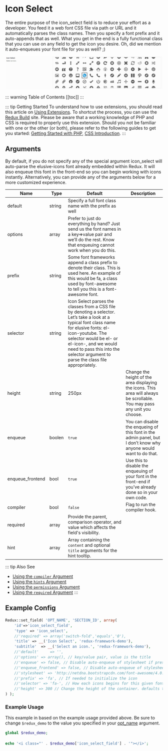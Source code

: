 # Icon Select <Badge text="field" type="warn"/>

The entire purpose of the icon_select field is to reduce your effort as a developer. You feed it a web font CSS file via 
path or URL and it automatically parses the class names. Then you specify a font prefix and it auto-appends that as well. 
What you get in the end is a fully functional class that you can use on any field to get the icon you desire. Oh, did we 
mention it auto-enqueues your font file for you as well?   ;)

<span style="display:block;text-align:center">![](./img/icon_select.png)</span>

::: warning Table of Contents
[[toc]]
:::

::: tip Getting Started
To understand how to use extensions, you should read this article on [Using Extensions](../guides/basics/using-extensions.md).
 To shortcut the process, you can use the [Redux Build](http://build.redux.io/) site. Please be aware that a working 
 knowledge of PHP and CSS is required to properly use this extension. Should you not be familiar with one or the other 
 (or both), please refer to the following guides to get you started: 
 [Getting Started with PHP](http://www.php.net/manual/en/tutorial.php), 
 [CSS Introduction](http://www.w3schools.com/css/css_intro.asp).
:::

## Arguments
By default, if you do not specify any of the special argument icon_select will auto-parse the elusive-icons font already 
embedded within Redux. It will also enqueue this font in the front-end so you can begin working with icons instantly. 
Alternatively, you can provide any of the arguments below for a more customized experience.

|Name|Type|Default|Description|
|--- |--- |--- |--- |
|default|string|Specify a full font class name with the prefix as well|
|options|array|Prefer to just do everything by hand? Just send us the font names in a key=>value pair and we’ll do the rest. Know that enqueuing cannot work when you do this.|
|prefix|string|Some font frameworks append a class prefix to denote their class. This is used here. An example of this would be fa, a class used by font-awesome to tell you this is a font-awesome font.|
|selector|string|Icon Select parses the classes from a CSS file by denoting a selector. Let’s take a look at a typical font class name for elusive fonts: el-icon-youtube. The selector would be el- or el-icon-, and we would need to pass this into the selector argument to parse the class file appropriately.|
|height|string|250px|Change the height of the area displaying the icons. This area will always be scrollable. You may pass any unit you choose.|
|enqueue|boolen|`true`|You can disable the enqueing of this font in the admin panel, but I don’t know why anyone would want to do that.|
|enqueue_frontend|bool|`true`|Use this to disable the enqueuing of your font in the front-end if you’ve already done so in your own code.|
|compiler|bool|`false`|Flag to run the compiler hook.|
|required|array|Provide the parent, comparison operator, and value which affects the field's visibility.|
|hint|array|Array containing the `content` and optional `title` arguments for the hint tooltip.|

::: tip Also See
- [Using the `compiler` Argument](../configuration/fields/compiler.md)
- [Using the `hints` Argument](../configuration/fields/hints.md)
- [Using the `permissions` Argument](../configuration/fields/permissions.md)
- [Using the `required` Argument](../configuration/fields/required.md)
:::

## Example Config

```php
Redux::set_field( 'OPT_NAME', 'SECTION_ID', array(
    'id'=>'icon_select_field',
    'type' => 'icon_select', 
    //'required' => array('switch-fold','equals','0'),	
    'title' => __('Icon Select', 'redux-framework-demo'),
    'subtitle'	=> __('Select an icon.', 'redux-framework-demo'),
    //'default' 	=> '',
    //'options' => array(), // key/value pair, value is the title
    //'enqueue' => false, // Disable auto-enqueue of stylesheet if present in the panel
    //'enqueue_frontend' => false, // Disable auto-enqueue of stylesheet on the front-end
    //'stylesheet' => 'http://netdna.bootstrapcdn.com/font-awesome/4.0.3/css/font-awesome.css', // full path OR url to stylesheet
    //'prefix' => 'fa', // If needed to initialize the icon
    //'selector' => 'fa-', // How each icons begins for this given font
    //'height' => 300 // Change the height of the container. defaults to 300px;
) );
```

### Example Usage
This example in based on the example usage provided above. Be sure to change `$redux_demo` to the value you specified in 
your [opt_name](../configuration/global_arguments.md#opt-name) argument.

```php
global $redux_demo;

echo '<i class="' . $redux_demo['icon_select_field'] . '"></i>';
```

